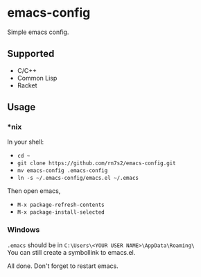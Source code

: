 # emacs-config

Simple emacs config.

## Supported
- C/C++
- Common Lisp
- Racket

## Usage
### *nix
In your shell:

- `cd ~`
- `git clone https://github.com/rn7s2/emacs-config.git`
- `mv emacs-config .emacs-config`
- `ln -s ~/.emacs-config/emacs.el ~/.emacs`

Then open emacs,

- `M-x package-refresh-contents`
- `M-x package-install-selected`

### Windows
`.emacs` should be in `C:\Users\<YOUR USER NAME>\AppData\Roaming\`  
You can still create a symbollink to emacs.el.

All done. Don't forget to restart emacs.
